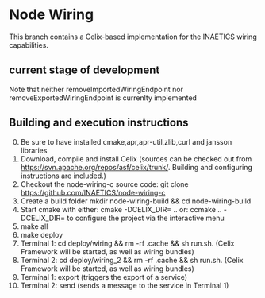 # Node Wiring

This branch contains a Celix-based implementation for the INAETICS wiring capabilities.

## current stage of development

Note that neither removeImportedWiringEndpoint nor removeExportedWiringEndpoint is currenlty implemented 

## Building and execution instructions

0.   Be sure to have installed cmake,apr,apr-util,zlib,curl and jansson libraries
1.   Download, compile and install Celix (sources can be checked out from  https://svn.apache.org/repos/asf/celix/trunk/. Building and configuring instructions are included.)
2.   Checkout the node-wiring-c source code: git clone https://github.com/INAETICS/node-wiring-c
3.   Create a build folder mkdir node-wiring-build && cd node-wiring-build 
4.   Start cmake with either: cmake -DCELIX_DIR=<celix installation folder>  ..  or: ccmake ..  -DCELIX_DIR=<celix installatin folder> to configure the project via the interactive menu
5.   make all
6.   make deploy
7.   Terminal 1: cd deploy/wiring && rm -rf .cache && sh run.sh. (Celix Framework will be started, as well as wiring bundles)
8.   Terminal 2: cd deploy/wiring_2 && rm -rf .cache && sh run.sh. (Celix Framework will be started, as well as wiring bundles)
9.   Terminal 1: export (triggers the export of a service)
10.  Terminal 2: send <wireId> <msg> (sends a message to the service in Terminal 1)

